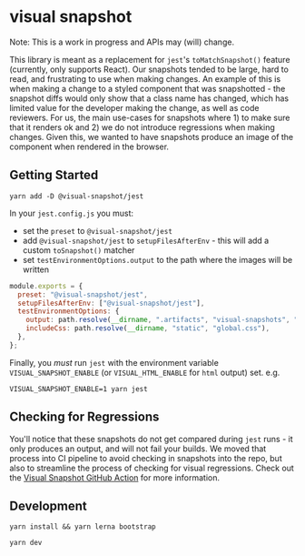 # visual snapshot

Note: This is a work in progress and APIs may (will) change.

This library is meant as a replacement for `jest`'s `toMatchSnapshot()` feature (currently, only supports React). Our snapshots tended to be large, hard to read, and frustrating to use when making changes. An example of this is when making a change to a styled component that was snapshotted - the snapshot diffs would only show that a class name has changed, which has limited value for the developer making the change, as well as code reviewers. For us, the main use-cases for snapshots where 1) to make sure that it renders ok and 2) we do not introduce regressions when making changes. Given this, we wanted to have snapshots produce an image of the component when rendered in the browser.

## Getting Started

```shell
yarn add -D @visual-snapshot/jest
```

In your `jest.config.js` you must:

- set the `preset` to `@visual-snapshot/jest`
- add `@visual-snapshot/jest` to `setupFilesAfterEnv` - this will add a custom `toSnapshot()` matcher
- set `testEnvironmentOptions.output` to the path where the images will be written

```javascript
module.exports = {
  preset: "@visual-snapshot/jest",
  setupFilesAfterEnv: ["@visual-snapshot/jest"],
  testEnvironmentOptions: {
    output: path.resolve(__dirname, ".artifacts", "visual-snapshots", "jest"),
    includeCss: path.resolve(__dirname, "static", "global.css"),
  },
};
```

Finally, you _must_ run `jest` with the environment variable `VISUAL_SNAPSHOT_ENABLE` (or `VISUAL_HTML_ENABLE` for `html` output) set. e.g.

```shell
VISUAL_SNAPSHOT_ENABLE=1 yarn jest
```

## Checking for Regressions

You'll notice that these snapshots do not get compared during `jest` runs - it only produces an output, and will not fail your builds. We moved that process into CI pipeline to avoid checking in snapshots into the repo, but also to streamline the process of checking for visual regressions. Check out the [Visual Snapshot GitHub Action](https://github.com/getsentry/action-visual-snapshot) for more information.

## Development

```
yarn install && yarn lerna bootstrap

yarn dev
```

